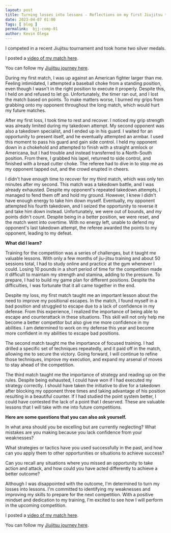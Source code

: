 ```yaml
--- 
layout: post 
title: Turning losses into lessons - Reflections on my first Jiujitsu tournament
date: 2023-04-07 01:00
Tags: [ blog ]
permalink:  bjj-comp-01
author: Kevin Olega 
--- 
```

I competed in a recent Jiujitsu tournament and took home two silver medals.

I posted a [video of my match here](https://www.instagram.com/p/Cqj-VEzpwN4/).

You can follow my [Jiujitsu journey here](https://www.instagram.com/olegajitsu/).

During my first match, I was up against an American fighter larger than me. Feeling intimidated, I attempted a baseball choke from a standing position, even though I wasn't in the right position to execute it properly. Despite this, I held on and refused to let go. Unfortunately, the timer ran out, and I lost the match based on points. To make matters worse, I burned my grips from grabbing onto my opponent throughout the long match, which would hurt my future matches.

After my first loss, I took time to rest and recover. I noticed my grip strength was already limited during my takedown attempt. My second opponent was also a takedown specialist, and I ended up in his guard. I waited for an opportunity to present itself, and he eventually attempted an armbar. I used this moment to pass his guard and gain side control. I held my opponent down in a chokehold and attempted to finish with a straight armlock or Americana, but I had trouble and instead transferred to a North-South position. From there, I grabbed his lapel, returned to side control, and finished with a bread cutter choke. The referee had to dive in to stop me as my opponent tapped out, and the crowd erupted in cheers.

I didn't have enough time to recover for my third match, which was only ten minutes after my second. This match was a takedown battle, and I was already exhausted. Despite my opponent's repeated takedown attempts, I managed to fend them off and hold my ground. However, I knew I didn't have enough energy to take him down myself. Eventually, my opponent attempted his fourth takedown, and I seized the opportunity to reverse it and take him down instead. Unfortunately, we were out of bounds, and my points didn't count. Despite being in a better position, we were reset, and the match went into overtime. With no energy left, unable to defend my opponent's last takedown attempt, the referee awarded the points to my opponent, leading to my defeat.

**What did I learn?**

Training for the competition was a series of challenges, but it taught me valuable lessons. With only a few months of jiu-jitsu training and about 50 sessions total, I had to study online and practice at the gym whenever I could. Losing 10 pounds in a short period of time for the competition made it difficult to maintain my strength and stamina, adding to the pressure. To prepare, I had to build my game plan for different positions. Despite the difficulties, I was fortunate that it all came together in the end.

Despite my loss, my first match taught me an important lesson about the need to improve my positional escapes. In the match, I found myself in a bad position and struggled to escape due to a lack of confidence in my defense. From this experience, I realized the importance of being able to escape and counterattack in these situations. This skill will not only help me become a better competitor but also give me more confidence in my abilities. I am determined to work on my defense this year and become more confident in my abilities to escape bad positions.

The second match taught me the importance of focused training. I had drilled a specific set of techniques repeatedly, and it paid off in the match, allowing me to secure the victory. Going forward, I will continue to refine those techniques, improve my execution, and expand my arsenal of moves to stay ahead of the competition.

The third match taught me the importance of strategy and reading up on the rules. Despite being exhausted, I could have won if I had executed my strategy correctly. I should have taken the initiative to dive for a takedown after blocking my opponent three times and taking advantage of his position resulting in a beautiful counter. If I had studied the point system better, I could have contested the lack of a point that I deserved. These are valuable lessons that I will take with me into future competitions.

**Here are some questions that you can also ask yourself.**

In what area should you be excelling but are currently neglecting?
What mistakes are you making because you lack confidence from your weaknesses?

What strategies or tactics have you used successfully in the past, and how can you apply them to other opportunities or situations to achieve success?

Can you recall any situations where you missed an opportunity to take action and attack, and how could you have acted differently to achieve a better outcome?


Although I was disappointed with the outcome, I'm determined to turn my losses into lessons. I'm committed to identifying my weaknesses and improving my skills to prepare for the next competition. With a positive mindset and dedication to my training, I'm excited to see how I will perform in the upcoming competition.

I posted a [video of my match here](https://www.instagram.com/p/Cqj-VEzpwN4/).

You can follow my [Jiujitsu journey here](https://www.instagram.com/olegajitsu/).
